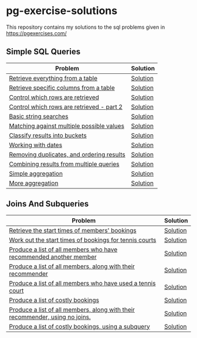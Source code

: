 # pg-exercise-solutions
This repository contains my solutions to the sql problems given in https://pgexercises.com/

## Simple SQL Queries

| Problem | Solution |
| ------- | -------- |
| [Retrieve everything from a table](https://pgexercises.com/questions/basic/selectall.html) | [Solution](./Simple%20SQL%20Queries/select_all.sql) |
| [Retrieve specific columns from a table](https://pgexercises.com/questions/basic/selectspecific.html) | [Solution](./Simple%20SQL%20Queries/select_specific.sql) |
| [Control which rows are retrieved](https://pgexercises.com/questions/basic/where.html) | [Solution](./Simple%20SQL%20Queries/where.sql) |
| [Control which rows are retrieved - part 2](https://pgexercises.com/questions/basic/where2.html) | [Solution](./Simple%20SQL%20Queries/where2.sql) |
| [Basic string searches](https://pgexercises.com/questions/basic/where3.html) | [Solution](./Simple%20SQL%20Queries/where3.sql) |
| [Matching against multiple possible values](https://pgexercises.com/questions/basic/where4.html) | [Solution](./Simple%20SQL%20Queries/where4.sql) |
| [Classify results into buckets](https://pgexercises.com/questions/basic/classify.html) | [Solution](./Simple%20SQL%20Queries/classify.sql) |
| [Working with dates](https://pgexercises.com/questions/basic/date.html) | [Solution](./Simple%20SQL%20Queries/date.sql) |
| [Removing duplicates, and ordering results](https://pgexercises.com/questions/basic/unique.html) | [Solution](./Simple%20SQL%20Queries/date.sql) |
| [Combining results from multiple queries](https://pgexercises.com/questions/basic/union.html) | [Solution](./Simple%20SQL%20Queries/union.sql) |
| [Simple aggregation](https://pgexercises.com/questions/basic/agg.html) | [Solution](./Simple%20SQL%20Queries/agg.sql) |
| [More aggregation](https://pgexercises.com/questions/basic/agg2.html) | [Solution](./Simple%20SQL%20Queries/agg2.sql) |

## Joins And Subqueries

| Problem | Solution |
| ------- | -------- |
| [Retrieve the start times of members' bookings](https://pgexercises.com/questions/joins/simplejoin.html) | [Solution](./Joins%20and%20Subqueries/simple-join.sql) |
| [Work out the start times of bookings for tennis courts](https://pgexercises.com/questions/joins/simplejoin2.html) | [Solution]() |
| [Produce a list of all members who have recommended another member](https://pgexercises.com/questions/joins/self.html) | [Solution](./Joins%20and%20Subqueries/self.sql) |
| [Produce a list of all members, along with their recommender](https://pgexercises.com/questions/joins/self2.html) | [Solution]() |
| [Produce a list of all members who have used a tennis court](https://pgexercises.com/questions/joins/threejoin.html) | [Solution](./Joins%20and%20Subqueries/threejoin.sql) |
| [Produce a list of costly bookings](https://pgexercises.com/questions/joins/threejoin2.html) | [Solution]() |
| [Produce a list of all members, along with their recommender, using no joins.](https://pgexercises.com/questions/joins/sub.html) | [Solution](./Joins%20and%20Subqueries/sub.sql) |
| [Produce a list of costly bookings, using a subquery](https://pgexercises.com/questions/joins/tjsub.html) | [Solution]() |
